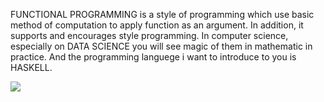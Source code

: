 FUNCTIONAL PROGRAMMING is a style of programming which use basic method of computation to apply function as an argument.
In addition, it supports and encourages style programming. In computer science, especially on DATA SCIENCE you will see 
magic of them in mathematic in practice. And the programming languege i want to introduce to you is HASKELL.

<img src="https://img.icons8.com/color/48/000000/haskell.png"/>

